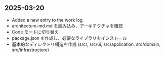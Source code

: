 ## 2025-03-20

- Added a new entry to the work log.
- architecture-md.md を読み込み、アーキテクチャを確認
- Code モードに切り替え
- package.json を作成し、必要なライブラリをインストール
- 基本的なディレクトリ構造を作成 (src/, src/ui, src/application, src/domain, src/infrastructure)